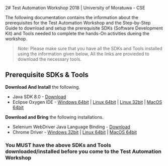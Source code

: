2# Test Automation Workshop 2018 | University of Moratuwa - CSE

The following documentation contains the information about the prerequisites for the Test Automation Workshop and the Step-by-Step Guide to download and setup the prerequisite SDKs (Software Development Kit) and Tools needed to complete the hands-On activities dueing the workshop.

> *Note:*
>Please make sure that you have all the SDKs and Tools installed using the information given below, All the links are provieded to download the necessary tools.

## Prerequisite SDKs & Tools

**Download And Install** the following.
* Java SDK 8.0 - [Download][1]
* Eclipse Oxygen IDE - [Windows 64bit][2] | [Linux 64bit][3] | [Linux 32bit][4] | [MacOS 64bit][5]

**Download and Bring** the following installations.
* Selenium WebDriver Java Language Binding - [Download][6]
* Chrome Driver - [Windows 32bit][7] | [Linux 64bit][8] | [MacOS 64bit][9]


### You **MUST** have the above SDKs and Tools downloaded/installed before you come to the Test Automation Workshop

[1]: http://www.oracle.com/technetwork/java/javase/downloads/jdk8-downloads-2133151.html
[2]: http://www.oracle.com/technetwork/java/javase/downloads/jdk8-downloads-2133151.html
[3]: http://www.oracle.com/technetwork/java/javase/downloads/jdk8-downloads-2133151.html
[4]: http://www.oracle.com/technetwork/java/javase/downloads/jdk8-downloads-2133151.html
[5]: http://www.oracle.com/technetwork/java/javase/downloads/jdk8-downloads-2133151.html
[6]: http://www.oracle.com/technetwork/java/javase/downloads/jdk8-downloads-2133151.html
[7]: http://www.oracle.com/technetwork/java/javase/downloads/jdk8-downloads-2133151.html
[8]: http://www.oracle.com/technetwork/java/javase/downloads/jdk8-downloads-2133151.html
[9]: http://www.oracle.com/technetwork/java/javase/downloads/jdk8-downloads-2133151.html
